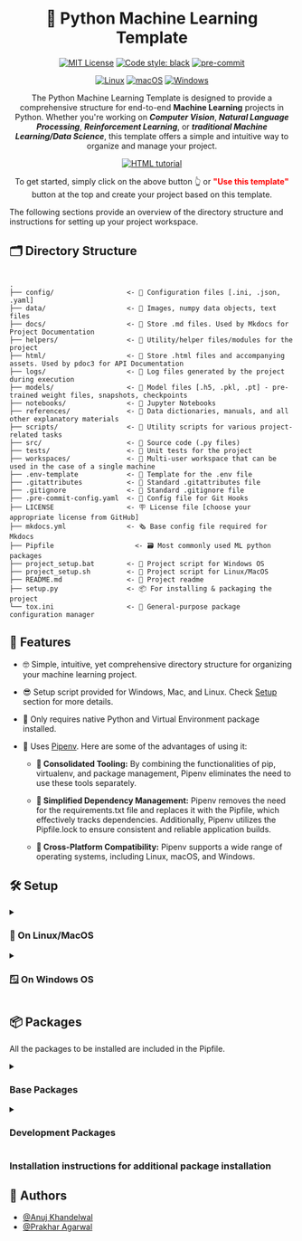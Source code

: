 
<div align="center">

# 🐍 Python Machine Learning Template 

[![MIT License](https://img.shields.io/badge/License-MIT-green.svg?style=flat-square)](https://choosealicense.com/licenses/mit/)
[![Code style: black](https://img.shields.io/badge/code%20style-black-000000.svg?style=flat-square)](https://github.com/psf/black)
[![pre-commit](https://img.shields.io/badge/pre--commit-enabled-brightgreen?style=flat-square&logo=pre-commit&logoColor=white)](https://github.com/pre-commit/pre-commit)

[![Linux](https://img.shields.io/badge/Linux-yellow?style=flat-square&logo=linux)]()
[![macOS](https://img.shields.io/badge/MacOS-inactive?style=flat-square&logo=macos)]()
[![Windows](https://img.shields.io/badge/Windows-blue?style=flat-square&logo=windows11)]()


The Python Machine Learning Template is designed to provide a comprehensive structure for end-to-end **Machine Learning** projects in Python. Whether you're working on ***Computer Vision***, ***Natural Language Processing***, ***Reinforcement Learning***, or ***traditional Machine Learning/Data Science***, this template offers a simple and intuitive way to organize and manage your project.


<a href="https://github.com/anujonthemove/Python-Machine-Learning-Template/generate"><img src="/home/acer/workspace/personal/github/Python-Machine-Learning-Template/.assets/images/do-not-fork-use-this-template-message.svg" alt="HTML tutorial"></a>

To get started, simply click on the above button 👆 or <b><font color="red">"Use this template"</font></b> button at the top and create your project based on this template. 

</div>


The following sections provide an overview of the directory structure and instructions for setting up your project workspace.

## 🗂️ Directory Structure

```

.
├── config/                  <- 📂 Configuration files [.ini, .json, .yaml]
├── data/                    <- 📂 Images, numpy data objects, text files
├── docs/                    <- 📂 Store .md files. Used by Mkdocs for Project Documentation
├── helpers/                 <- 📂 Utility/helper files/modules for the project
├── html/                    <- 📂 Store .html files and accompanying assets. Used by pdoc3 for API Documentation
├── logs/                    <- 📂 Log files generated by the project during execution
├── models/                  <- 📂 Model files [.h5, .pkl, .pt] - pre-trained weight files, snapshots, checkpoints
├── notebooks/               <- 📂 Jupyter Notebooks
├── references/              <- 📂 Data dictionaries, manuals, and all other explanatory materials
├── scripts/                 <- 📂 Utility scripts for various project-related tasks
├── src/                     <- 📂 Source code (.py files)
├── tests/                   <- 📂 Unit tests for the project
├── workspaces/              <- 📂 Multi-user workspace that can be used in the case of a single machine
├── .env-template            <- 🔧 Template for the .env file
├── .gitattributes           <- 🔧 Standard .gitattributes file
├── .gitignore               <- 📛 Standard .gitignore file
├── .pre-commit-config.yaml  <- 🔧 Config file for Git Hooks
├── LICENSE                  <- 🪧 License file [choose your appropriate license from GitHub]
├── mkdocs.yml               <- 🗞️ Base config file required for Mkdocs
├── Pipfile			           <- 🗃️ Most commonly used ML python packages
├── project_setup.bat        <- 📜 Project script for Windows OS
├── project_setup.sh         <- 📜 Project script for Linux/MacOS
├── README.md                <- 📝 Project readme
├── setup.py                 <- 📦️ For installing & packaging the project
└── tox.ini                  <- 🔧 General-purpose package configuration manager

```

## 🚀 Features

* 🤓 Simple, intuitive, yet comprehensive directory structure for organizing your machine learning project.

* 😎 Setup script provided for Windows, Mac, and Linux.  Check [Setup](#setup) section for more details.

* 🤗 Only requires native Python and Virtual Environment package installed.

* 🤩 Uses [Pipenv](https://pipenv.pypa.io/en/latest/#). Here are some of the advantages of using it:

   * **💪 Consolidated Tooling:** By combining the functionalities of pip, virtualenv, and package management, Pipenv eliminates the need to use these tools separately.  

	* **🤌 Simplified Dependency Management:** Pipenv removes the need for the requirements.txt file and replaces it with the Pipfile, which effectively tracks dependencies. Additionally, Pipenv utilizes the Pipfile.lock to ensure consistent and reliable application builds.

	* **🤟 Cross-Platform Compatibility:** Pipenv supports a wide range of operating systems, including Linux, macOS, and Windows. 


## 🛠️ Setup

<details>
<summary><h3> 🐧 On Linux/MacOS </h3></summary>

### 🧑‍💻 Steps:

   1. Open terminal and navigate to your project directory.

   2. Run the `project_setup.sh` script using the following commands:

      ```
      source project_setup.sh [OPTIONS]
      ```

      Replace [OPTIONS] with any combination of the following options:

      * `--install`: **Required argument**. If nothing is passed, a help message is displayed.
      
      * `--install-dev`: Optional argument. Pass this flag along with `--install` flag to install development packages.
      
      * `--use-proxy`: Optional argument. This flag enables installation of python packages behind proxy. Check Using .env section for proxy configuration.
      
      * `--clear-readme`: Optional argument. Clear README.md file after setting up the project.
         * 📣 ***Caution: Use this only when you are setting up the project for the first time.***

      * `--remove-cache`: Optional argument. Removes `pip` and `pipenv` cache files.
         * 💡 ***Use this to clear cache files generated during package installation***

      * `--help`: Display the help message.

      <details>
         <summary> <h4> Command usage </h4> </summary>
         You can run the setup script with multiple options like this:

         * Install base packages

         ```
         source project_setup.sh --install
         ```

         * Install base packages behind proxy

         ```
         source project_setup.sh --install --use-proxy
         ```

         * Install development packages:

         ```
         source project_setup.sh --install --install-dev
         ```

         * Install development packages behind proxy:

         ```
         source project_setup.sh --install --install-dev --use-proxy
         ```

         * Replace contents of the README.md with the name of your project:

         ```
         source project_setup.sh --clear-readme
         ``` 
         
         * Remove `pip` and `pipenv` cache from your system:
         ```
         source project_setup.sh --remove-cache
         ``` 

      </details>


   #### 📝 Important Note 
   *  ✅ To ensure a conflict-free environment setup, it is strongly recommended to always run the `project_setup.sh` script to create a virtual environment for your project.
   
   *  ❗You should run the script **ONLY** using the `source` command to ensure that the virtual environment `.venv` is automatically activated at the end of setup in the current shell session.


</details>


<details>
<summary><h3> 🪟 On Windows OS</h3></summary>

For Windows, the setup instructions are largely the same except for one additional argument.

### Steps:

1. Open CMD and navigate to your project directory

2. Run the script using the source command as follows:

   ```
   project_setup.bat [OPTIONS]
   ```

   Replace [OPTIONS] with any combination of the options provided:

   * `--install`: This is a **required** argumen to install base packages.
   * `--use-proxy`: If you are working behind a proxy, enable proxy for pip installations. Check 
   * `--install-dev`: Install development packages.
   * `--clear-readme`: Clear README.md file.
   * `--help`: Display the help message.

   For example, you can run the script with multiple options like this:

   ```
   project_setup.bat --install --install-dev --use-proxy
   
   ```

3. The script will perform the necessary setup steps based on the provided options:

   * It will create a virtual environment named `.venv` if it doesn't already exist.
   * It will activate the virtual environment.
   * It will install all development packages from Pipefile if the `--install-dev` option is provided.
   * If the `--clear-readme` option is provided, it will prompt you to clear the README.md file so that you can write your own for the project.


⛔ Ideally, you should see a `.venv` virtual environment already activated in the Command Prompt (CMD). However, if it's not activated, please follow these steps to activate it before installing any package using `pipenv`:

1. Open the Command Prompt (CMD).
2. Navigate to the project directory.
3. Activate the virtual environment by running the following command:

   `.venv\Scripts\Activate`

   This command will activate the virtual environment and change your prompt to indicate that you're now working within it.

4. You can now proceed with installing packages using `pipenv` or running other commands within the activated virtual environment.

#### 📝 Note:

* For security reasons, organizations may prevent running .bat scripts. Therefore, avoid using PowerShell to execute the script.

* For Windows users, it's important to note that proxy settings made through editing the environment variables `$HTTP_PROXY` and `$HTTPS_PROXY` require elevated permissions.

* To simplify handling proxy url for every pip install, you can now utilize `Pipenv`. Pipenv automatically reads the environment variables and incorporates them into your project.

</details>


## 📦 Packages
All the packages to be installed are included in the Pipfile.

<details> 
<summary> <h3> Base Packages </h3> </summary>

```
* numpy           <- for numerical computing and scientific computing
* scipy           <- mathematical algorithms and convenience functions built on the NumPy
* pandas          <- for data manipulation and analysis
* matplotlib      <- plotting library
* seaborn         <- data visualization library for drawing informative statistical graphics.
* scikit-learn    <- machine learning library 
* jupyter         <- web-based interactive computing platform
* jupyter-server  <- backend for Jupyter notebooks. Required when running notebooks in VS Code
* ipykernel       <- interactive Python shell. Required when running notebooks in VS Code
* ipython         <- provides a powerful interactive shell and a kernel for Jupyter
```
</details>
 
<details> 
<summary> <h3> Development Packages </h3> </summary>


```
* isort                        <- sorts imports in a python file
* python-decouple              <- Reads configuration/settings from .env, system environment variables 
* flake8                       <- Code linter (format checker)
* flake8-tabs                  <- Tab (and Spaces) Style Checker for flake8
* black                        <- Code formatter
* mypy                         <- Static type checker
* pre-commit                   <- A framework for managing and maintaining multi-language pre-commit hooks.
* pdoc3                        <- Generate API documentation for Python projects
* mkdocs                       <- Generate Project documentation for Python projects
```
</details>

### Installation instructions for additional package installation

## 👥 Authors

- [@Anuj Khandelwal](https://www.github.com/anujonthemove)
- [@Prakhar Agarwal](https://github.com/prakhar19)
